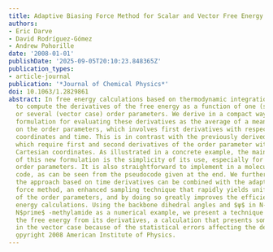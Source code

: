 ```yaml
---
title: Adaptive Biasing Force Method for Scalar and Vector Free Energy Calculations
authors:
- Eric Darve
- David Rodríguez-Gómez
- Andrew Pohorille
date: '2008-01-01'
publishDate: '2025-09-05T20:10:23.848365Z'
publication_types:
- article-journal
publication: '*Journal of Chemical Physics*'
doi: 10.1063/1.2829861
abstract: In free energy calculations based on thermodynamic integration, it is necessary
  to compute the derivatives of the free energy as a function of one (scalar case)
  or several (vector case) order parameters. We derive in a compact way a general
  formulation for evaluating these derivatives as the average of a mean force acting
  on the order parameters, which involves first derivatives with respect to both Cartesian
  coordinates and time. This is in contrast with the previously derived formulas,
  which require first and second derivatives of the order parameter with respect to
  Cartesian coordinates. As illustrated in a concrete example, the main advantage
  of this new formulation is the simplicity of its use, especially for complicated
  order parameters. It is also straightforward to implement in a molecular dynamics
  code, as can be seen from the pseudocode given at the end. We further discuss how
  the approach based on time derivatives can be combined with the adaptive biasing
  force method, an enhanced sampling technique that rapidly yields uniform sampling
  of the order parameters, and by doing so greatly improves the efficiency of free
  energy calculations. Using the backbone dihedral angles and $ψ$ in N-acetylalanyl-
  N$prime$ -methylamide as a numerical example, we present a technique to reconstruct
  the free energy from its derivatives, a calculation that presents some difficulties
  in the vector case because of the statistical errors affecting the derivatives.
  o̧pyright 2008 American Institute of Physics.
---
```

